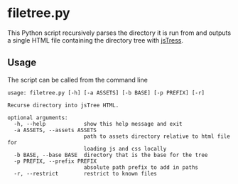 # filetree.py

This Python script recursively parses the directory it is run from and outputs a single HTML file containing the directory tree with [jsTress](https://www.jstree.com/).

## Usage

The script can be called from the command line

```
usage: filetree.py [-h] [-a ASSETS] [-b BASE] [-p PREFIX] [-r]

Recurse directory into jsTree HTML.

optional arguments:
  -h, --help            show this help message and exit
  -a ASSETS, --assets ASSETS
                        path to assets directory relative to html file for
                        loading js and css locally
  -b BASE, --base BASE  directory that is the base for the tree
  -p PREFIX, --prefix PREFIX
                        absolute path prefix to add in paths
  -r, --restrict        restrict to known files
```


